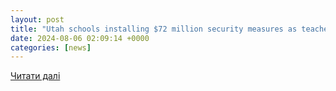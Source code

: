```yaml
---
layout: post
title: "Utah schools installing $72 million security measures as teachers nationwide fear shootings | News | gazette.com"
date: 2024-08-06 02:09:14 +0000
categories: [news]
---
```


[Читати далі](https://gazette.com/news/wex/utah-schools-installing-72-million-security-measures-as-teachers-nationwide-fear-shootings/article_96640df9-3b2b-5d81-b7c5-cd9b1f015384.html)

